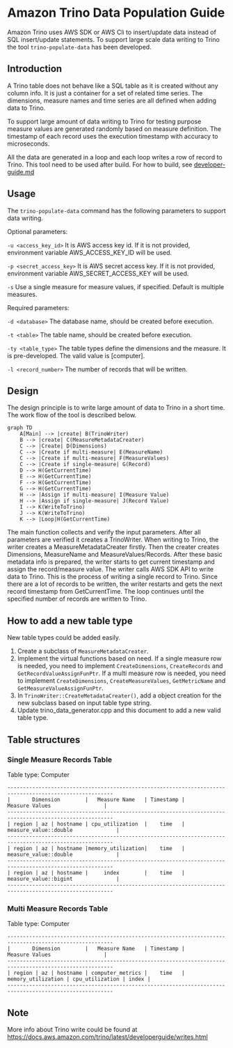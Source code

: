 # Amazon Trino Data Population Guide 

Amazon Trino uses AWS SDK or AWS Cli to insert/update data instead of SQL insert/update statements. To support large scale data writing to Trino the tool `trino-populate-data` has been developed. 

## Introduction
A Trino table does not behave like a SQL table as it is created without any column info. It is just a container for a set of related time series. The dimensions, measure names and time series are all defined when adding data to Trino.

To support large amount of data writing to Trino for testing purpose measure values are generated randomly based on measure definition. The timestamp of each record uses the execution timestamp with accuracy to microseconds.

All the data are generated in a loop and each loop writes a row of record to Trino. This tool need to be used after build. For how to build, see [developer-guide.md](developer-guide.md)

## Usage
The `trino-populate-data` command has the following parameters to support data writing.

Optional parameters:

`-u <access_key_id>`  It is AWS access key id. If it is not provided, environment variable AWS_ACCESS_KEY_ID will be used. 

`-p <secret_access_key>` It is AWS secret access key. If it is not provided, environment variable AWS_SECRET_ACCESS_KEY will be used. 

`-s` Use a single measure for measure values, if specified. Default is multiple measures.

Required parameters:

`-d <database>` The database name, should be created before execution.

`-t <table>` The table name, should be created before execution.

`-ty <table_type>` The table types define the dimensions and the measure. It is pre-developed. The valid value is [computer]. 

`-l <record_number>` The number of records that will be written.

## Design
The design principle is to write large amount of data to Trino in a short time. The work flow of the tool is described below.

```mermaid
graph TD
    A[Main] --> |create| B(TrinoWriter)
    B --> |create| C(MeasureMetadataCreater)
    C --> |Create| D(Dimensions)
    C --> |Create if multi-measure| E(MeasureName)
    C --> |Create if multi-measure| F(MeasureValues)
    C --> |Create if single-measure| G(Record)
    D --> H(GetCurrentTime)
    E --> H(GetCurrentTime)
    F --> H(GetCurrentTime)
    G --> H(GetCurrentTime)
    H --> |Assign if multi-measure| I(Measure Value)
    H --> |Assign if single-measure| J(Record Value)
    I --> K(WriteToTrino)
    J --> K(WriteToTrino)
    K --> |Loop|H(GetCurrentTime)
```
The main function collects and verify the input parameters. After all parameters are verified it creates a TrinoWriter. When writing to Trino, the writer creates a MeasureMetadataCreater firstly. Then the creater creates Dimensions, MeasureName and MeasureValues/Records. After these basic metadata info is prepared, the writer starts to get current timestamp and assign the record/measure value. The writer calls AWS SDK API to write data to Trino. This is the process of writing a single record to Trino. Since there are a lot of records to be written, the writer restarts and gets the next record timestamp from GetCurrentTime. The loop continues until the specified number of records are written to Trino.

## How to add a new table type
New table types could be added easily. 
1. Create a subclass of `MeasureMetadataCreater`.
2. Implement the virtual functions based on need. If a single measure row is needed, you need to implement `CreateDimensions`, `CreateRecords` and `GetRecordValueAssignFunPtr`. If a multi measure row is needed, you need to implement `CreateDimensions`, `CreateMeasureValues`, `GetMetricName` and `GetMeasureValueAssignFunPtr`.
3. In `TrinoWriter::CreateMetadataCreater()`, add a object creation for the new subclass based on input table type string.
4. Update trino_data_generator.cpp and this document to add a new valid table type.

## Table structures

### Single Measure Records Table
Table type: Computer
```
--------------------------------------------------------------------------------------------------------
|       Dimension        |   Measure Name   | Timestamp |               Measure Values                 |
--------------------------------------------------------------------------------------------------------
| region | az | hostname | cpu_utilization  |    time   |           measure_value::double              |
--------------------------------------------------------------------------------------------------------
| region | az | hostname |memory_utilization|    time   |           measure_value::double              |
--------------------------------------------------------------------------------------------------------
| region | az | hostname |     index        |    time   |           measure_value::bigint              |
--------------------------------------------------------------------------------------------------------
```

### Multi Measure Records Table
Table type: Computer
```
--------------------------------------------------------------------------------------------------------
|       Dimension        |   Measure Name   | Timestamp |               Measure Values                 |
--------------------------------------------------------------------------------------------------------
| region | az | hostname | computer_metrics |    time   | memory_utilization | cpu_utilization | index |
--------------------------------------------------------------------------------------------------------
```

## Note
More info about Trino write could be found at https://docs.aws.amazon.com/trino/latest/developerguide/writes.html